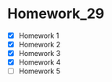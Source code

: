 # Homework_29

- [x] Homework 1
- [x] Homework 2
- [x] Homework 3
- [x] Homework 4
- [ ] Homework 5
